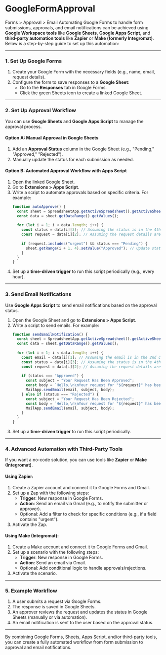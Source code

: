 # GoogleFormApproval
Forms > Approval > Email
Automating Google Forms to handle form submissions, approvals, and email notifications can be achieved using **Google Workspace tools** like **Google Sheets**, **Google Apps Script**, and **third-party automation tools** like **Zapier** or **Make (formerly Integromat)**. Below is a step-by-step guide to set up this automation:

---

### **1. Set Up Google Forms**
1. Create your Google Form with the necessary fields (e.g., name, email, request details).
2. Configure the form to save responses to a **Google Sheet**:
   - Go to the **Responses** tab in Google Forms.
   - Click the green Sheets icon to create a linked Google Sheet.

---

### **2. Set Up Approval Workflow**
You can use **Google Sheets** and **Google Apps Script** to manage the approval process.

#### **Option A: Manual Approval in Google Sheets**
1. Add an **Approval Status** column in the Google Sheet (e.g., "Pending," "Approved," "Rejected").
2. Manually update the status for each submission as needed.

#### **Option B: Automated Approval Workflow with Apps Script**
1. Open the linked Google Sheet.
2. Go to **Extensions > Apps Script**.
3. Write a script to automate approvals based on specific criteria. For example:
   ```javascript
   function autoApprove() {
     const sheet = SpreadsheetApp.getActiveSpreadsheet().getActiveSheet();
     const data = sheet.getDataRange().getValues();
     
     for (let i = 1; i < data.length; i++) {
       const status = data[i][3]; // Assuming the status is in the 4th column
       const request = data[i][2]; // Assuming the request details are in the 3rd column
       
       if (request.includes("urgent") && status === "Pending") {
         sheet.getRange(i + 1, 4).setValue("Approved"); // Update status to Approved
       }
     }
   }
   ```
4. Set up a **time-driven trigger** to run this script periodically (e.g., every hour).

---

### **3. Send Email Notifications**
Use **Google Apps Script** to send email notifications based on the approval status.

1. Open the Google Sheet and go to **Extensions > Apps Script**.
2. Write a script to send emails. For example:
   ```javascript
   function sendEmailNotification() {
     const sheet = SpreadsheetApp.getActiveSpreadsheet().getActiveSheet();
     const data = sheet.getDataRange().getValues();
     
     for (let i = 1; i < data.length; i++) {
       const email = data[i][1]; // Assuming the email is in the 2nd column
       const status = data[i][3]; // Assuming the status is in the 4th column
       const request = data[i][2]; // Assuming the request details are in the 3rd column
       
       if (status === "Approved") {
         const subject = "Your Request Has Been Approved";
         const body = `Hello,\n\nYour request for "${request}" has been approved.\n\nThank you!`;
         MailApp.sendEmail(email, subject, body);
       } else if (status === "Rejected") {
         const subject = "Your Request Has Been Rejected";
         const body = `Hello,\n\nYour request for "${request}" has been rejected.\n\nThank you!`;
         MailApp.sendEmail(email, subject, body);
       }
     }
   }
   ```
3. Set up a **time-driven trigger** to run this script periodically.

---

### **4. Advanced Automation with Third-Party Tools**
If you want a no-code solution, you can use tools like **Zapier** or **Make (Integromat)**.

#### **Using Zapier**:
1. Create a Zapier account and connect it to Google Forms and Gmail.
2. Set up a Zap with the following steps:
   - **Trigger**: New response in Google Forms.
   - **Action**: Send an email via Gmail (e.g., to notify the submitter or approver).
   - Optional: Add a filter to check for specific conditions (e.g., if a field contains "urgent").
3. Activate the Zap.

#### **Using Make (Integromat)**:
1. Create a Make account and connect it to Google Forms and Gmail.
2. Set up a scenario with the following steps:
   - **Trigger**: New response in Google Forms.
   - **Action**: Send an email via Gmail.
   - Optional: Add conditional logic to handle approvals/rejections.
3. Activate the scenario.

---

### **5. Example Workflow**
1. A user submits a request via Google Forms.
2. The response is saved in Google Sheets.
3. An approver reviews the request and updates the status in Google Sheets (manually or via automation).
4. An email notification is sent to the user based on the approval status.

---

By combining Google Forms, Sheets, Apps Script, and/or third-party tools, you can create a fully automated workflow from form submission to approval and email notifications.
